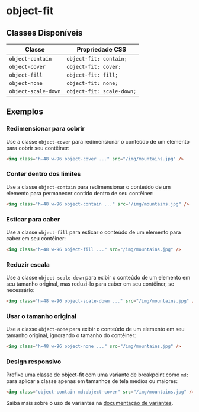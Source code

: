 # object-fit

## Classes Disponíveis

| Classe | Propriedade CSS |
|--------|----------------|
| `object-contain` | `object-fit: contain;` |
| `object-cover` | `object-fit: cover;` |
| `object-fill` | `object-fit: fill;` |
| `object-none` | `object-fit: none;` |
| `object-scale-down` | `object-fit: scale-down;` |

## Exemplos

### Redimensionar para cobrir

Use a classe `object-cover` para redimensionar o conteúdo de um elemento para cobrir seu contêiner:

```html
<img class="h-48 w-96 object-cover ..." src="/img/mountains.jpg" />
```

### Conter dentro dos limites

Use a classe `object-contain` para redimensionar o conteúdo de um elemento para permanecer contido dentro de seu contêiner:

```html
<img class="h-48 w-96 object-contain ..." src="/img/mountains.jpg" />
```

### Esticar para caber

Use a classe `object-fill` para esticar o conteúdo de um elemento para caber em seu contêiner:

```html
<img class="h-48 w-96 object-fill ..." src="/img/mountains.jpg" />
```

### Reduzir escala

Use a classe `object-scale-down` para exibir o conteúdo de um elemento em seu tamanho original, mas reduzi-lo para caber em seu contêiner, se necessário:

```html
<img class="h-48 w-96 object-scale-down ..." src="/img/mountains.jpg" />
```

### Usar o tamanho original

Use a classe `object-none` para exibir o conteúdo de um elemento em seu tamanho original, ignorando o tamanho do contêiner:

```html
<img class="h-48 w-96 object-none ..." src="/img/mountains.jpg" />
```

### Design responsivo

Prefixe uma classe de object-fit com uma variante de breakpoint como `md:` para aplicar a classe apenas em tamanhos de tela médios ou maiores:

```html
<img class="object-contain md:object-cover" src="/img/mountains.jpg" />
```

Saiba mais sobre o uso de variantes na [documentação de variantes](../variants.md).

